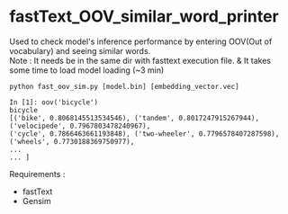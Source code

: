 # fastText_OOV_similar_word_printer
Used to check model's inference performance by entering OOV(Out of vocabulary) and seeing similar words. <br>
Note : It needs be in the same dir with fasttext execution file. & It takes some time to load model loading (~3 min)
```
python fast_oov_sim.py [model.bin] [embedding_vector.vec]

In [1]: oov('bicycle')
bicycle
[('bike', 0.8068145513534546), ('tandem', 0.8017247915267944), ('velocipede', 0.7967803478240967), 
('cycle', 0.7866463661193848), ('two-wheeler', 0.7796578407287598), ('wheels', 0.7730188369750977), 
...
... ]

```
Requirements : <br>
- fastText <br>
- Gensim <br>
<br>
